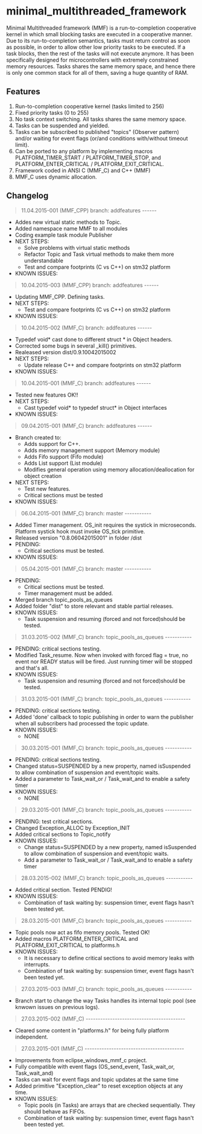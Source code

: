 # minimal_multithreaded_framework

Minimal Multithreaded framework (MMF) is a run-to-completion cooperative kernel in which small blocking tasks are executed in a cooperative manner. Due to its run-to-completion semantics, tasks must return control as soon as possible, in order to allow other low priority tasks to be executed. If a task blocks, then the rest of the tasks will not execute anymore.
It has been specifically designed for microcontrollers with extremely constrained memory resources. Tasks shares the same memory space, and hence there is only one common stack for all of them, saving a huge quantity of RAM.

## Features
1. Run-to-completion cooperative kernel (tasks limited to 256)
2. Fixed priority tasks (0 to 255)
3. No task context switching. All tasks shares the same memory space.
4. Tasks can be suspended and yielded.
5. Tasks can be subscribed to published "topics" (Observer pattern) and/or waiting for event flags (or/and conditions with/without timeout limit).
6. Can be ported to any platform by implementing macros PLATFORM_TIMER_START / PLATFORM_TIMER_STOP, and PLATFORM_ENTER_CRITICAL / PLATFORM_EXIT_CRITICAL.
7. Framework coded in ANSI C (MMF_C) and C++ (MMF)
8. MMF_C uses dynamic allocation.

## Changelog

> 11.04.2015-001 (MMF_CPP) branch: addfeatures ------
 - Addes new virtual static methods to Topic.
 - Added namespace name MMF to all modules
 - Coding example task module Publisher
 - NEXT STEPS: 
 	- Solve problems with virtual static methods
 	- Refactor Topic and Task virtual methods to make them more understandable
 	- Test and compare footprints (C vs C++) on stm32 platform
 - KNOWN ISSUES: 

> 10.04.2015-003 (MMF_CPP) branch: addfeatures ------
 - Updating MMF_CPP. Defining tasks.
 - NEXT STEPS: 
 	- Test and compare footprints (C vs C++) on stm32 platform
 - KNOWN ISSUES: 

> 10.04.2015-002 (MMF_C) branch: addfeatures ------
 - Typedef void* cast done to different struct * in Object headers.
 - Corrected some bugs in several _kill() primitives.
 - Realeased version dist/0.9.10042015002
 - NEXT STEPS: 
 	- Update release C++ and compare footprints on stm32 platform
 - KNOWN ISSUES: 

> 10.04.2015-001 (MMF_C) branch: addfeatures ------
 - Tested new features OK!!
 - NEXT STEPS: 
 	- Cast typedef void* to typedef struct* in Object interfaces
 - KNOWN ISSUES: 

> 09.04.2015-001 (MMF_C) branch: addfeatures ------
 - Branch created to:
 	- Adds support for C++.
 	- Adds memory management support (Memory module)
 	- Adds Fifo support (Fifo module)
 	- Adds List support (List module)
 	- Modifies general operation using memory allocation/deallocation for object creation
 - NEXT STEPS: 
 	- Test new features.
 	- Critical sections must be tested
 - KNOWN ISSUES: 

> 06.04.2015-001 (MMF_C) branch: master -----------
 - Added Timer management. OS_init requires the systick in microseconds. Platform systick hook must invoke OS_tick primitive.
 - Released version "0.8.06042015001" in folder /dist
 - PENDING: 
 	- Critical sections must be tested.
 - KNOWN ISSUES: 

> 05.04.2015-001 (MMF_C) branch: master -----------
 - PENDING: 
 	- Critical sections must be tested.
 	- Timer management must be added.
 - Merged branch topic_pools_as_queues
 - Added folder "dist" to store relevant and stable partial releases.
 - KNOWN ISSUES: 
  	- Task suspension and resuming (forced and not forced)should be tested.

> 31.03.2015-002 (MMF_C) branch: topic_pools_as_queues -----------
 - PENDING: critical sections testing.
 - Modified Task_resume. Now when invoked with forced flag = true, no event nor READY status will be fired. Just running timer will be stopped and that's all.
 - KNOWN ISSUES: 
  	- Task suspension and resuming (forced and not forced)should be tested.

> 31.03.2015-001 (MMF_C) branch: topic_pools_as_queues -----------
 - PENDING: critical sections testing.
 - Added 'done' callback to topic publishing in order to warn the publisher when all subscribers had processed the topic update.
 - KNOWN ISSUES: 
  	- NONE

> 30.03.2015-001 (MMF_C) branch: topic_pools_as_queues -----------
 - PENDING: critical sections testing.
 - Changed status=SUSPENDED by a new property, named isSuspended to allow combination of suspension and event/topic waits.
 - Added a parameter to Task_wait_or / Task_wait_and to enable a safety timer
 - KNOWN ISSUES: 
  	- NONE

> 29.03.2015-001 (MMF_C) branch: topic_pools_as_queues -----------
 - PENDING: test critical sections.
 - Changed Exception_ALLOC by Exception_INIT
 - Added critical sections to Topic_notify
 - KNOWN ISSUES: 
  	- Change status=SUSPENDED by a new property, named isSuspended to allow combination of suspension and event/topic waits.
  	- Add a parameter to Task_wait_or / Task_wait_and to enable a safety timer

> 28.03.2015-002 (MMF_C) branch: topic_pools_as_queues -----------
 - Added critical section. Tested PENDIG!
 - KNOWN ISSUES: 
  	- Combination of task waiting by: suspension timer, event flags hasn't been tested yet.

> 28.03.2015-001 (MMF_C) branch: topic_pools_as_queues -----------
 - Topic pools now act as fifo memory pools. Tested OK!
 - Added macros PLATFORM_ENTER_CRITICAL and PLATFORM_EXIT_CRITICAL to platforms.h
 - KNOWN ISSUES: 
 	- It is necessary to define critical sections to avoid memory leaks with interrupts.
 	- Combination of task waiting by: suspension timer, event flags hasn't been tested yet.

> 27.03.2015-003 (MMF_C) branch: topic_pools_as_queues -----------
 - Branch start to change the way Tasks handles its internal topic pool (see knwown issues on previous logs).

> 27.03.2015-002 (MMF_C) -----------------------------------------
 - Cleared some content in "platforms.h" for being fully platform independent.
 
> 27.03.2015-001 (MMF_C) -----------------------------------------
 - Improvements from eclipse_windows_mmf_c project.
 - Fully compatible with event flags (OS_send_event, Task_wait_or, Task_wait_and)
 - Tasks can wait for event flags and topic updates at the same time
 - Added primitive "Exception_clear" to reset exception objects at any time.
 - KNOWN ISSUES:
 	- Topic pools (in Tasks) are arrays that are checked sequentially. They should behave as FIFOs.
 	- Combination of task waiting by: suspension timer, event flags hasn't been tested yet.
 	
 
 
 

